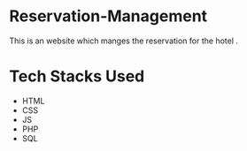 # Reservation-Management
This is an website which manges the reservation for the hotel . 

# Tech Stacks Used

- HTML
- CSS
- JS
- PHP
- SQL

